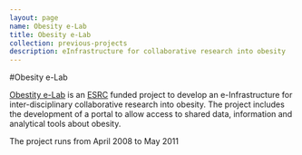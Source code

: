 ```yaml
---
layout: page
name: Obesity e-Lab
title: Obesity e-Lab
collection: previous-projects
description: eInfrastructure for collaborative research into obesity
---
```


#Obesity e-Lab

[Obestity e-Lab](http://www.researchcatalogue.esrc.ac.uk/grants/RES-149-25-1076/read) is an [ESRC](http://www.esrc.ac.uk/) funded project to develop an e-Infrastructure for inter-disciplinary collaborative research into obesity.
The project includes the development of a portal to allow access to shared data, information and analytical tools about obesity.


The project runs from April 2008 to May 2011